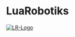 # LuaRobotiks

<a href="https://imgbb.com/"><img src="https://i.ibb.co/jzxFP6K/LR-Logo.jpg" alt="LR-Logo" border="0"></a>
